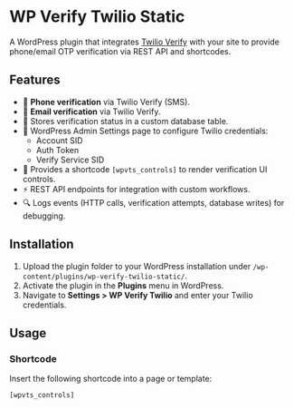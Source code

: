# WP Verify Twilio Static

A WordPress plugin that integrates [Twilio Verify](https://www.twilio.com/verify) with your site to provide phone/email OTP verification via REST API and shortcodes.

## Features

- 📱 **Phone verification** via Twilio Verify (SMS).
- 📧 **Email verification** via Twilio Verify.
- 🔐 Stores verification status in a custom database table.
- 📝 WordPress Admin Settings page to configure Twilio credentials:
  - Account SID
  - Auth Token
  - Verify Service SID
- 🧩 Provides a shortcode `[wpvts_controls]` to render verification UI controls.
- ⚡ REST API endpoints for integration with custom workflows.
- 🔍 Logs events (HTTP calls, verification attempts, database writes) for debugging.

## Installation

1. Upload the plugin folder to your WordPress installation under `/wp-content/plugins/wp-verify-twilio-static/`.
2. Activate the plugin in the **Plugins** menu in WordPress.
3. Navigate to **Settings > WP Verify Twilio** and enter your Twilio credentials.

## Usage

### Shortcode
Insert the following shortcode into a page or template:

```php
[wpvts_controls]
